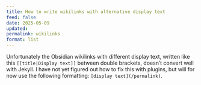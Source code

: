 ```yaml
---
title: How to write wikilinks with alternative display text
feed: false
date: 2025-05-09
updated: 
permalink: wikilinks
format: list
---
```

Unfortunately the Obsidian wikilinks with different display text, written like this `[[title|Display text]]` between double brackets, doesn’t convert well with Jekyll. I have not yet figured out how to fix this with plugins, but will for now use the following formatting: `[display text](/permalink)`.
